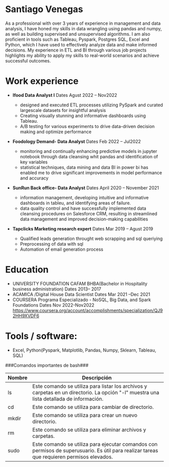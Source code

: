 # Santiago Venegas

As a professional with over 3 years of experience in management and data analysis, I have honed my skills in data wrangling using pandas and numpy, as well as building supervised and unsupervised algorithms. I am also proficient in tools such as Tableau, Pyspark, Postgres SQL, Excel and Python, which I have used to effectively analyze data and make informed decisions. My experience in ETL and BI through various job projects highlights my ability to apply my skills to real-world scenarios and achieve successful outcomes.

# Work experience
- **Ifood Data Analyst I**
    Dates Agust 2022 – Nov2022
    - designed and executed ETL processes utilizing PySpark and curated largescale datasets for insightful analysis
    - Creating visually stunning and informative dashboards using Tableau.
    - A/B testing for various experiments to drive data-driven decision making and optimize performance

- **Foodology Demand- Data Analyst**
    Dates Feb 2022 – Jul2022
    - monitoring and continually enhancing predictive models in jupyter notebook through data cleansing whit pandas and identification of key variables
    - statistical techniques, data mining and data BI in power bi has enabled me to drive significant improvements in model performance and accuracy

- **SunRun Back office- Data Analyst**
    Dates April 2020 – November 2021
    - information management, developing intuitive and informative dashboards in tableu, and identifying areas of failure.
    - data quality control and have successfully implemented data cleansing procedures on Salesforce CRM, resulting in streamlined data management and improved decision-making capabilities

- **Tapclicks Marketing research expert**
    Dates Mar 2019 – Agust 2019
    - Qualified leads generation throught web scrapping and sql queriying
    - Preprocessing of data with sql
    - Automation of email generation process

# Education
- UNIVERSITY FOUNDATION CAFAM BHBA(Bachelor in Hospitality business administration)
    Dates 2013– 2017
- ACAMICA /Digital House Data Scientist
    Dates Mar 2021 –Dec 2021
- COURSERA Programa Especializado - NoSQL, Big Data, and Spark Foundations
    Dates Nov 2022-Nov2022
    https://www.coursera.org/account/accomplishments/specialization/QJ92HH9XVDF6

# Tools / software: 
- Excel, Python(Pyspark, Matplotlib, Pandas, Numpy, Sklearn, Tableau, SQL)

###Comandos importantes de bash###

| Nombre | Descripción                                                                                                                               |
| ------ | ----------------------------------------------------------------------------------------------------------------------------------------- |
| ls     | Este comando se utiliza para listar los archivos y carpetas en un directorio. La opción "-l" muestra una lista detallada de información.  |
| cd     | Este comando se utiliza para cambiar de directorio.                                                                                       |
| mkdir  | Este comando se utiliza para crear un nuevo directorio.                                                                                   |
| rm     | Este comando se utiliza para eliminar archivos y carpetas.                                                                                |
| sudo   | Este comando se utiliza para ejecutar comandos con permisos de superusuario. Es útil para realizar tareas que requieren permisos elevados.|
 
